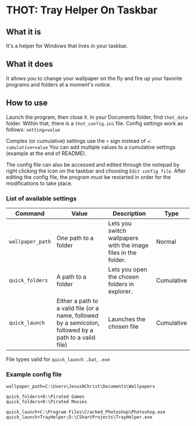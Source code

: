 # THOT: Tray Helper On Taskbar
## What it is
It's a helper for Windows that lives in your taskbar.

## What it does
It allows you to change your wallpaper on the fly and fire up your favorite programs and folders at a moment's notice.

## How to use
Launch the program, then close it.
In your Documents folder, find `thot_data` folder. Within that, there is a `thot_config.ini` file.
Config settings work as follows:
`setting=value`

Complex (or cumulative) settings use the `+` sign instead of `=`:
`cumulative+value`
You can add multiple values to a cumulative settings (example at the end of README).

The config file can also be accessed and edited through the notepad by right clicking the icon on the taskbar and choosing `Edit config file`.
After editing the config file, the program must be restarted in order for the modifications to take place.

### List of available settings

| **Command**      | **Value**                                                                                              | **Description**                                                | **Type**   |
|------------------|--------------------------------------------------------------------------------------------------------|----------------------------------------------------------------|------------|
| `wallpaper_path` | One path to a folder                                                                                   | Lets you switch wallpapers with the image files in the folder. | Normal     |
| `quick_folders`  | A path to a folder                                                                                     | Lets you open the chosen folders in explorer.                  | Cumulative |
| `quick_launch`   | Either a path to a valid file (or a name, followed by a semicolon, followed by a path to a valid file) | Launches the chosen file                                       | Cumulative |

File types valid for `quick_launch`: `.bat`, `.exe`


### Example config file
```
wallpaper_path=C:\Users\JesusHChrist\Documents\Wallpapers

quick_folders+D:\Pirated Games
quick_folders+D:\Pirated Movies

quick_launch+C:\Program Files\Cracked_Photoshop\Photoshop.exe
quick_launch+TrayHelper;D:\CShartProjects\TrayHelper.exe
```
